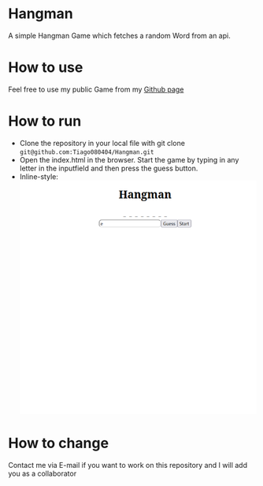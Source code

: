 # Hangman
A simple Hangman Game which fetches a random Word from an api.

# How to use
Feel free to use my public Game from my [Github page](https://tiago080404.github.io/Hangman/)

# How to run
- Clone the repository in your local file with git clone `git@github.com:Tiago080404/Hangman.git`
- Open the index.html in the browser. Start the game by typing in any letter in the inputfield and then press the guess button.
- Inline-style: 
![alt text](https://github.com/Tiago080404/Hangman/blob/main/Howtousescreen.png)

# How to change
Contact me via E-mail if you want to work on this repository and I will add you as a collaborator
